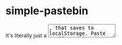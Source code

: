 # simple-pastebin

It's literally just a <textarea>, that saves to localStorage. Paste stuff, and it automatically saves as you paste/type!

![Screenshot of chrome extension](./assets/chromStore/tile440x280.png)

## Features

* It's literally a text area! 🤯
* Saves to localStorage as you change the text area! 💾
* Loads from localStorage when you re-open the extension! ♻️
* Uses [color palettes](https://en.wikipedia.org/wiki/Game_Boy_Color#Color_palettes_used_for_original_Game_Boy_games) that the GameBoy Color would use to colorize original Gameboy games! 🎨
* Has rad 8-bit characters running across the header! 🎮

## Motivation

Because I wanted it, and I can build stuff way past my bedtime. Thank you very mcuh. 😂

## Contributing

There is no build system, this is as vanilla JS as it gets! 🍦

But, we do have some convience npm scripts for making releases:

`npm run deploy` - To run np and simply do a github release.
`npm run zip` - To make a zip file for the chrome web store.

## LICENSE

[MIT](https://oss.ninja/mit). 📄

However, Images in `assets/walks` are random images I found on the internet for something cool / fun. They are not owned by me, and simply were added to add some fun to a Free and Open Source Chrome Extension. :)
